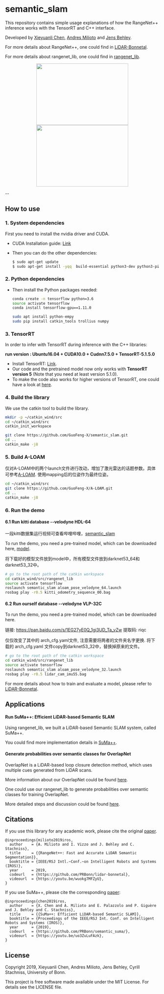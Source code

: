 # semantic_slam

This repository contains simple usage explanations of how the RangeNet++ inference works with the TensorRT and C++ interface.

Developed by [Xieyuanli Chen](http://www.ipb.uni-bonn.de/people/xieyuanli-chen/), [Andres Milioto](http://www.ipb.uni-bonn.de/people/andres-milioto/) and [Jens Behley](http://www.ipb.uni-bonn.de/people/jens-behley/).

For more details about RangeNet++, one could find in [LiDAR-Bonnetal](https://github.com/PRBonn/lidar-bonnetal).

For more details about rangenet_lib, one could find in [rangenet_lib](https://github.com/PRBonn/rangenet_lib).

<!-- <img src="https://github.com/GuoFeng-X/semantic_slam/blob/master/picture/kitti-002.png" width = 55% height = 55% div align=left  />
<img src="https://github.com/GuoFeng-X/semantic_slam/blob/master/picture/kitti-001.png" width = 34% height = 55% div align=center /> -->

<div align="center"><img width="300" height="200" src="https://github.com/GuoFeng-X/semantic_slam/blob/master/picture/kitti-002.png"/></div>

<div align="center"><img width="300" height="200" src="https://github.com/GuoFeng-X/semantic_slam/blob/master/picture/kitti-001.png"/></div>

--

## How to use

### 1. System dependencies

First you need to install the nvidia driver and CUDA.

- CUDA Installation guide: [Link](https://docs.nvidia.com/cuda/cuda-installation-guide-linux/index.html)

- Then you can do the other dependencies:

  ```sh
  $ sudo apt-get update 
  $ sudo apt-get install -yqq  build-essential python3-dev python3-pip apt-utils git cmake libboost-all-dev libyaml-cpp-dev libopencv-dev
  ```
  
### 2. Python dependencies

- Then install the Python packages needed:

  ```sh
  conda create -n tensorflow python=3.6
  source activate tensorflow
  conda install tensorflow-gpu==1.11.0

  sudo apt install python-empy
  sudo pip install catkin_tools trollius numpy
  ```
  
### 3. TensorRT

In order to infer with TensorRT during inference with the C++ libraries:

**run version : Ubuntu16.04 + CUDA10.0 + Cudnn7.5.0 + TensorRT-5.1.5.0**

- Install TensorRT: [Link](https://developer.nvidia.com/tensorrt).
- Our code and the pretrained model now only works with **TensorRT version 5** (Note that you need at least version 5.1.0).
- To make the code also works for higher versions of TensorRT, one could have a look at [here](https://github.com/PRBonn/rangenet_lib/issues/9).


### 4. Build the library

We use the catkin tool to build the library.

  ```sh
  mkdir -p ~/catkin_wind/src
  cd ~/catkin_wind/src
  catkin_init_workspace

  git clone https://github.com/GuoFeng-X/semantic_slam.git
  cd .. 
  catkin_make -j8
  ```

### 5. Build A-LOAM 

仅对A-LOAM中的两个launch文件进行改动，增加了激光雷达的话题参数。具体可参考[A-LOAM](https://github.com/HKUST-Aerial-Robotics/A-LOAM).
使用mapping后的位姿作为最终位姿。

  ```sh
  cd ~/catkin_wind/src
  git clone https://github.com/GuoFeng-X/A-LOAM.git
  cd .. 
  catkin_make -j8
  ```

### 6. Run the demo

#### 6.1 Run kitti database --velodyne HDL-64

一段kitti数据集运行视频可查看哔哩哔哩，[semantic_slam](https://www.bilibili.com/video/BV1Fy4y1m7iB/)

To run the demo, you need a pre-trained model, which can be downloaded here, [model](http://www.ipb.uni-bonn.de/html/projects/semantic_suma/darknet53.tar.gz). 

将下载好的模型文件放到model中，所有模型文件放到darknet53_64和darknet53_32中。

  ```sh
  # go to the root path of the catkin workspace
  cd catkin_wind/src/rangenet_lib
  source activate tensorflow
  roslaunch semantic_slam aloam_pose_velodyne_64.launch
  rosbag play -r0.5 kitti_odometry_sequence_00.bag
  ```

#### 6.2 Run ourself database --velodyne VLP-32C
To run the demo, you need a pre-trained model, which can be downloaded here.

链接: https://pan.baidu.com/s/1EG27yE0Q_1gi3UD_Ta_vZw 提取码: riqc 

仅仅改变了其中的 arch_cfg.yaml文件, 注意需要将两者的文件夹名字更换. 将下载的 arch_cfg.yaml 文件copy到darknet53_32中，替换掉原来的文件。

  ```sh
  # go to the root path of the catkin workspace
  cd catkin_wind/src/rangenet_lib
  source activate tensorflow
  roslaunch semantic_slam aloam_pose_velodyne_32.launch
  rosbag play -r0.5 lidar_cam_imu55.bag
  ```

For more details about how to train and evaluate a model, please refer to [LiDAR-Bonnetal](https://github.com/PRBonn/lidar-bonnetal).


## Applications
#### Run SuMa++: Efficient LiDAR-based Semantic SLAM
Using rangenet_lib, we built a LiDAR-based Semantic SLAM system, called SuMa++.

You could find more implementation details in [SuMa++](https://github.com/PRBonn/semantic_suma/).

#### Generate probabilities over semantic classes for OverlapNet
OverlapNet is a LiDAR-based loop closure detection method, which uses multiple cues generated from LiDAR scans.

More information about our OverlapNet could be found [here](https://github.com/PRBonn/OverlapNet).

One could use our rangenet_lib to generate probabilities over semantic classes for training OverlapNet.

More detailed steps and discussion could be found [here](https://github.com/PRBonn/rangenet_lib/issues/31).

## Citations

If you use this library for any academic work, please cite the original [paper](http://www.ipb.uni-bonn.de/wp-content/papercite-data/pdf/milioto2019iros.pdf).

```
@inproceedings{milioto2019iros,
  author    = {A. Milioto and I. Vizzo and J. Behley and C. Stachniss},
  title     = {{RangeNet++: Fast and Accurate LiDAR Semantic Segmentation}},
  booktitle = {IEEE/RSJ Intl.~Conf.~on Intelligent Robots and Systems (IROS)},
  year      = 2019,
  codeurl   = {https://github.com/PRBonn/lidar-bonnetal},
  videourl  = {https://youtu.be/wuokg7MFZyU},
}
```

If you use SuMa++, please cite the corresponding [paper](http://www.ipb.uni-bonn.de/wp-content/papercite-data/pdf/chen2019iros.pdf):

```
@inproceedings{chen2019iros, 
  author    = {X. Chen and A. Milioto and E. Palazzolo and P. Giguère and J. Behley and C. Stachniss},
  title     = {{SuMa++: Efficient LiDAR-based Semantic SLAM}},
  booktitle = {Proceedings of the IEEE/RSJ Int. Conf. on Intelligent Robots and Systems (IROS)},
  year      = {2019},
  codeurl   = {https://github.com/PRBonn/semantic_suma/},
  videourl  = {https://youtu.be/uo3ZuLuFAzk},
}
```

## License

Copyright 2019, Xieyuanli Chen, Andres Milioto, Jens Behley, Cyrill Stachniss, University of Bonn.

This project is free software made available under the MIT License. For details see the LICENSE file.
